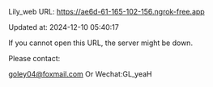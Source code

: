 Lily_web URL: https://ae6d-61-165-102-156.ngrok-free.app

Updated at: 2024-12-10 05:40:17

If you cannot open this URL, the server might be down.

Please contact: 

goley04@foxmail.com Or Wechat:GL_yeaH